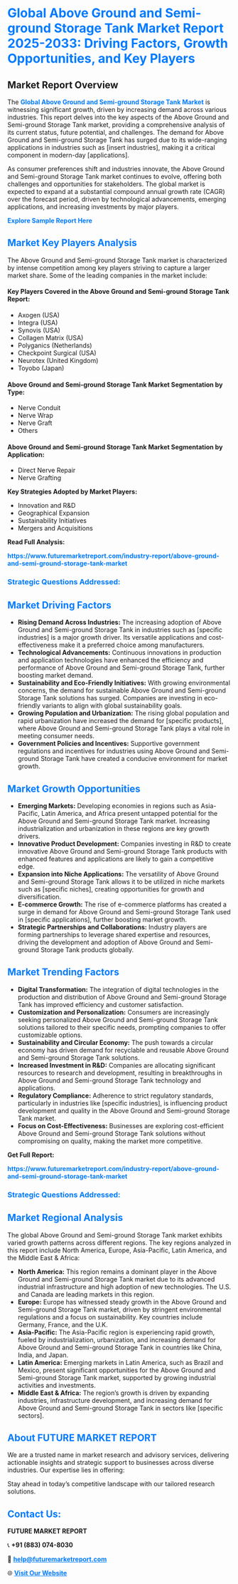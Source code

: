 <h1 style="color: #007BFF;">Global Above Ground and Semi-ground Storage Tank Market Report 2025-2033: Driving Factors, Growth Opportunities, and Key Players</h1>

<section id="overview">
<h2>Market Report Overview</h2>
<p>The <a href="https://www.futuremarketreport.com/industry-report/above-ground-and-semi-ground-storage-tank-market" style="color: #007BFF; text-decoration: none;"><strong>Global Above Ground and Semi-ground Storage Tank Market</strong></a> is witnessing significant growth, driven by increasing demand across various industries. This report delves into the key aspects of the Above Ground and Semi-ground Storage Tank market, providing a comprehensive analysis of its current status, future potential, and challenges. The demand for Above Ground and Semi-ground Storage Tank has surged due to its wide-ranging applications in industries such as [insert industries], making it a critical component in modern-day [applications].</p>
<p>As consumer preferences shift and industries innovate, the Above Ground and Semi-ground Storage Tank market continues to evolve, offering both challenges and opportunities for stakeholders. The global market is expected to expand at a substantial compound annual growth rate (CAGR) over the forecast period, driven by technological advancements, emerging applications, and increasing investments by major players.</p>
</section>

<section id="overview">
<p><a href="https://www.futuremarketreport.com/request-sample/reportId=37179" style="color: #007BFF; text-decoration: none;"><strong>Explore Sample Report Here</strong></a></p>
</section>

<section id="key-players">
<h2 style="color: #007BFF;">Market Key Players Analysis</h2>
<p>The Above Ground and Semi-ground Storage Tank market is characterized by intense competition among key players striving to capture a larger market share. Some of the leading companies in the market include:</p>
<h4>Key Players Covered in the Above Ground and Semi-ground Storage Tank Report:</h4>
<ul><li>Axogen (USA)</li><li>Integra (USA)</li><li>Synovis (USA)</li><li>Collagen Matrix (USA)</li><li>Polyganics (Netherlands)</li><li>Checkpoint Surgical (USA)</li><li>Neurotex (United Kingdom)</li><li>Toyobo (Japan)</li></ul>
<h4>Above Ground and Semi-ground Storage Tank Market Segmentation by Type:</h4>
<ul><li>Nerve Conduit</li><li>Nerve Wrap</li><li>Nerve Graft</li><li>Others</li></ul>

<h4>Above Ground and Semi-ground Storage Tank Market Segmentation by Application:</h4>
<ul><li>Direct Nerve Repair</li><li>Nerve Grafting</li></ul>
<p><strong>Key Strategies Adopted by Market Players:</strong></p>
<ul>
<li>Innovation and R&D</li>
<li>Geographical Expansion</li>
<li>Sustainability Initiatives</li>
<li>Mergers and Acquisitions</li>
</ul>
</section>

<section>
<p><strong>Read Full Analysis: </strong></p><a href="https://www.futuremarketreport.com/industry-report/above-ground-and-semi-ground-storage-tank-market" style="color: #007BFF; text-decoration: none;"><strong>https://www.futuremarketreport.com/industry-report/above-ground-and-semi-ground-storage-tank-market</strong></a>
<h3 style="color: #007BFF;">Strategic Questions Addressed:</h3>
</section>

<section id="driving-factors">
<h2 style="color: #007BFF;">Market Driving Factors</h2>
<ul>
<li><strong>Rising Demand Across Industries:</strong> The increasing adoption of Above Ground and Semi-ground Storage Tank in industries such as [specific industries] is a major growth driver. Its versatile applications and cost-effectiveness make it a preferred choice among manufacturers.</li>
<li><strong>Technological Advancements:</strong> Continuous innovations in production and application technologies have enhanced the efficiency and performance of Above Ground and Semi-ground Storage Tank, further boosting market demand.</li>
<li><strong>Sustainability and Eco-Friendly Initiatives:</strong> With growing environmental concerns, the demand for sustainable Above Ground and Semi-ground Storage Tank solutions has surged. Companies are investing in eco-friendly variants to align with global sustainability goals.</li>
<li><strong>Growing Population and Urbanization:</strong> The rising global population and rapid urbanization have increased the demand for [specific products], where Above Ground and Semi-ground Storage Tank plays a vital role in meeting consumer needs.</li>
<li><strong>Government Policies and Incentives:</strong> Supportive government regulations and incentives for industries using Above Ground and Semi-ground Storage Tank have created a conducive environment for market growth.</li>
</ul>
</section>

<section id="growth-opportunities">
<h2 style="color: #007BFF;">Market Growth Opportunities</h2>
<ul>
<li><strong>Emerging Markets:</strong> Developing economies in regions such as Asia-Pacific, Latin America, and Africa present untapped potential for the Above Ground and Semi-ground Storage Tank market. Increasing industrialization and urbanization in these regions are key growth drivers.</li>
<li><strong>Innovative Product Development:</strong> Companies investing in R&D to create innovative Above Ground and Semi-ground Storage Tank products with enhanced features and applications are likely to gain a competitive edge.</li>
<li><strong>Expansion into Niche Applications:</strong> The versatility of Above Ground and Semi-ground Storage Tank allows it to be utilized in niche markets such as [specific niches], creating opportunities for growth and diversification.</li>
<li><strong>E-commerce Growth:</strong> The rise of e-commerce platforms has created a surge in demand for Above Ground and Semi-ground Storage Tank used in [specific applications], further boosting market growth.</li>
<li><strong>Strategic Partnerships and Collaborations:</strong> Industry players are forming partnerships to leverage shared expertise and resources, driving the development and adoption of Above Ground and Semi-ground Storage Tank products globally.</li>
</ul>
</section>

<section id="trending-factors">
<h2 style="color: #007BFF;">Market Trending Factors</h2>
<ul>
<li><strong>Digital Transformation:</strong> The integration of digital technologies in the production and distribution of Above Ground and Semi-ground Storage Tank has improved efficiency and customer satisfaction.</li>
<li><strong>Customization and Personalization:</strong> Consumers are increasingly seeking personalized Above Ground and Semi-ground Storage Tank solutions tailored to their specific needs, prompting companies to offer customizable options.</li>
<li><strong>Sustainability and Circular Economy:</strong> The push towards a circular economy has driven demand for recyclable and reusable Above Ground and Semi-ground Storage Tank solutions.</li>
<li><strong>Increased Investment in R&D:</strong> Companies are allocating significant resources to research and development, resulting in breakthroughs in Above Ground and Semi-ground Storage Tank technology and applications.</li>
<li><strong>Regulatory Compliance:</strong> Adherence to strict regulatory standards, particularly in industries like [specific industries], is influencing product development and quality in the Above Ground and Semi-ground Storage Tank market.</li>
<li><strong>Focus on Cost-Effectiveness:</strong> Businesses are exploring cost-efficient Above Ground and Semi-ground Storage Tank solutions without compromising on quality, making the market more competitive.</li>
</ul>
</section>

<section>
<p><strong>Get Full Report: </strong></p><a href="https://www.futuremarketreport.com/industry-report/above-ground-and-semi-ground-storage-tank-market" style="color: #007BFF; text-decoration: none;"><strong>https://www.futuremarketreport.com/industry-report/above-ground-and-semi-ground-storage-tank-market</strong></a>
<h3 style="color: #007BFF;">Strategic Questions Addressed:</h3>
</section>


<section id="regional-analysis">
<h2 style="color: #007BFF;">Market Regional Analysis</h2>
<p>The global Above Ground and Semi-ground Storage Tank market exhibits varied growth patterns across different regions. The key regions analyzed in this report include North America, Europe, Asia-Pacific, Latin America, and the Middle East & Africa:</p>
<ul>
<li><strong>North America:</strong> This region remains a dominant player in the Above Ground and Semi-ground Storage Tank market due to its advanced industrial infrastructure and high adoption of new technologies. The U.S. and Canada are leading markets in this region.</li>
<li><strong>Europe:</strong> Europe has witnessed steady growth in the Above Ground and Semi-ground Storage Tank market, driven by stringent environmental regulations and a focus on sustainability. Key countries include Germany, France, and the U.K.</li>
<li><strong>Asia-Pacific:</strong> The Asia-Pacific region is experiencing rapid growth, fueled by industrialization, urbanization, and increasing demand for Above Ground and Semi-ground Storage Tank in countries like China, India, and Japan.</li>
<li><strong>Latin America:</strong> Emerging markets in Latin America, such as Brazil and Mexico, present significant opportunities for the Above Ground and Semi-ground Storage Tank market, supported by growing industrial activities and investments.</li>
<li><strong>Middle East & Africa:</strong> The region’s growth is driven by expanding industries, infrastructure development, and increasing demand for Above Ground and Semi-ground Storage Tank in sectors like [specific sectors].</li>
</ul>
</section>

<footer>
<h2 style="color: #007BFF;">About FUTURE MARKET REPORT</h2>
<p>We are a trusted name in market research and advisory services, delivering actionable insights and strategic support to businesses across diverse industries. Our expertise lies in offering:</p>

<p>Stay ahead in today’s competitive landscape with our tailored research solutions.</p>

<h2 style="color: #007BFF;">Contact Us:</h2>
<p><strong>FUTURE MARKET REPORT</strong></p>
<p>📞 <strong>+91 (883) 074-8030</strong></p>
<p>📧 <strong><a href="mailto:help@futuremarketreport.com" style="color: #007BFF;">help@futuremarketreport.com</a></strong></p>
<p>🌐 <strong><a href="https://www.futuremarketreport.com/" style="color: #007BFF;">Visit Our Website</a></strong></p>
</footer>